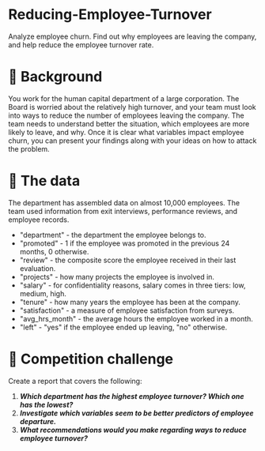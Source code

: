 # Reducing-Employee-Turnover
Analyze employee churn. Find out why employees are leaving the company, and help reduce the employee turnover rate.

# 📖 Background
You work for the human capital department of a large corporation. The Board is worried about the relatively high turnover, and your team must look into ways to reduce the number of employees leaving the company. The team needs to understand better the situation, which employees are more likely to leave, and why. Once it is clear what variables impact employee churn, you can present your findings along with your ideas on how to attack the problem.

# 💾 The data
The department has assembled data on almost 10,000 employees. The team used information from exit interviews, performance reviews, and employee records.

* "department" - the department the employee belongs to.
* "promoted" - 1 if the employee was promoted in the previous 24 months, 0 otherwise.
* "review" - the composite score the employee received in their last evaluation.
* "projects" - how many projects the employee is involved in.
* "salary" - for confidentiality reasons, salary comes in three tiers: low, medium, high.
* "tenure" - how many years the employee has been at the company.
* "satisfaction" - a measure of employee satisfaction from surveys.
* "avg_hrs_month" - the average hours the employee worked in a month.
* "left" - "yes" if the employee ended up leaving, "no" otherwise.

# 💪 Competition challenge
Create a report that covers the following:

1. _**Which department has the highest employee turnover? Which one has the lowest?**_
2. _**Investigate which variables seem to be better predictors of employee departure.**_
3. _**What recommendations would you make regarding ways to reduce employee turnover?**_
